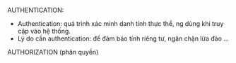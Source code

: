AUTHENTICATION:
- Authentication: quá trình xác minh danh tính thực thể, ng dùng khi truy cập vào hệ thống.
- Lý do cần authentication: để đảm báo tính riêng tư, ngăn chặn lừa đảo ...

AUTHORIZATION (phân quyền)